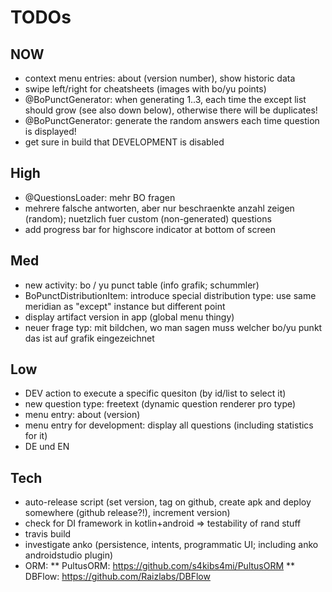 
# TODOs

## NOW
* context menu entries: about (version number), show historic data
* swipe left/right for cheatsheets (images with bo/yu points)
* @BoPunctGenerator: when generating 1..3, each time the except list should grow (see also down below), otherwise there will be duplicates!
* @BoPunctGenerator: generate the random answers each time question is displayed!
* get sure in build that DEVELOPMENT is disabled

## High
* @QuestionsLoader: mehr BO fragen
* mehrere falsche antworten, aber nur beschraenkte anzahl zeigen (random); nuetzlich fuer custom (non-generated) questions
* add progress bar for highscore indicator at bottom of screen

## Med
* new activity: bo / yu punct table (info grafik; schummler)
* BoPunctDistributionItem: introduce special distribution type: use same meridian as "except" instance but different point
* display artifact version in app (global menu thingy)
* neuer frage typ: mit bildchen, wo man sagen muss welcher bo/yu punkt das ist auf grafik eingezeichnet

## Low
* DEV action to execute a specific quesiton (by id/list to select it)
* new question type: freetext (dynamic question renderer pro type)
* menu entry: about (version)
* menu entry for development: display all questions (including statistics for it)
* DE und EN

## Tech
* auto-release script (set version, tag on github, create apk and deploy somewhere (github release?!), increment version)
* check for DI framework in kotlin+android => testability of rand stuff
* travis build
* investigate anko (persistence, intents, programmatic UI; including anko androidstudio plugin)
* ORM:
** PultusORM: https://github.com/s4kibs4mi/PultusORM
** DBFlow: https://github.com/Raizlabs/DBFlow